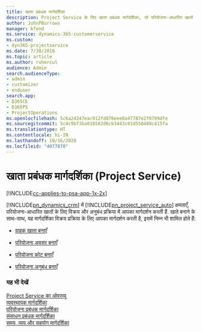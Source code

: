```yaml
---
title: खाता प्रबंधक मार्गदर्शिका
description: Project Service के लिए खाता प्रबंधक मार्गदर्शिका, जो परियोजना-आधारित खातों के लिए विक्रय और अनुबंध प्रक्रिया में आपका मार्गदर्शन करती है.
author: JohnPBurrows
manager: kfend
ms.service: dynamics-365-customerservice
ms.custom:
- dyn365-projectservice
ms.date: 7/30/2018
ms.topic: article
ms.author: ruhercul
audience: Admin
search.audienceType:
- admin
- customizer
- enduser
search.app:
- D365CE
- D365PS
- ProjectOperations
ms.openlocfilehash: 5c6a24247eac912fd076eee8a47787e2f0709dfe
ms.sourcegitcommit: 5c4c9bf3ba018562d6cb3443c01d550489c415fa
ms.translationtype: HT
ms.contentlocale: hi-IN
ms.lasthandoff: 10/16/2020
ms.locfileid: "4077870"
---
```

# <a name="account-manager-guide-project-service"></a>खाता प्रबंधक मार्गदर्शिका (Project Service)

[!INCLUDE[cc-applies-to-psa-app-1x-2x](../includes/cc-applies-to-psa-app-1x-2x.md)]

[!INCLUDE[pn_dynamics_crm](../includes/pn-dynamics-crm.md)] में [!INCLUDE[pn_project_service_auto](../includes/pn-project-service-auto.md)] क्षमताएँ, परियोजना-आधारित खातों के लिए विक्रय और अनुबंध प्रक्रिया में आपका मार्गदर्शन करती हैं. खाते बनाने के साथ-साथ, यह मार्गदर्शिका विक्रय प्रक्रिया के लिए आपका मार्गदर्शन करती है, इसमें निम्न भी शामिल होते हैं:  
  
-   [ग्राहक खाता बनाएँ](../psa/create-customer-account.md)  
  
-   [परियोजना अवसर बनाएँ](../psa/create-project-opportunity.md)  
  
-   [परियोजना कोट बनाएँ](../psa/create-project-quote.md)  
  
-   [परियोजना अनुबंध बनाएँ](../psa/create-project-contract.md)  
  
  
### <a name="see-also"></a>यह भी देखें  
 [Project Service का ओवरव्यू](../psa/overview.md)   
 [व्यवस्थापक मार्गदर्शिका](../psa/admin-guide.md)   
 [परियोजना प्रबंधक मार्गदर्शिका](../psa/project-manager-guide.md)   
 [संसाधन प्रबंधक मार्गदर्शिका](../psa/resource-manager-guide.md)   
 [समय, व्यय और सहयोग मार्गदर्शिका](../psa/time-expense-collaboration-guide.md)
